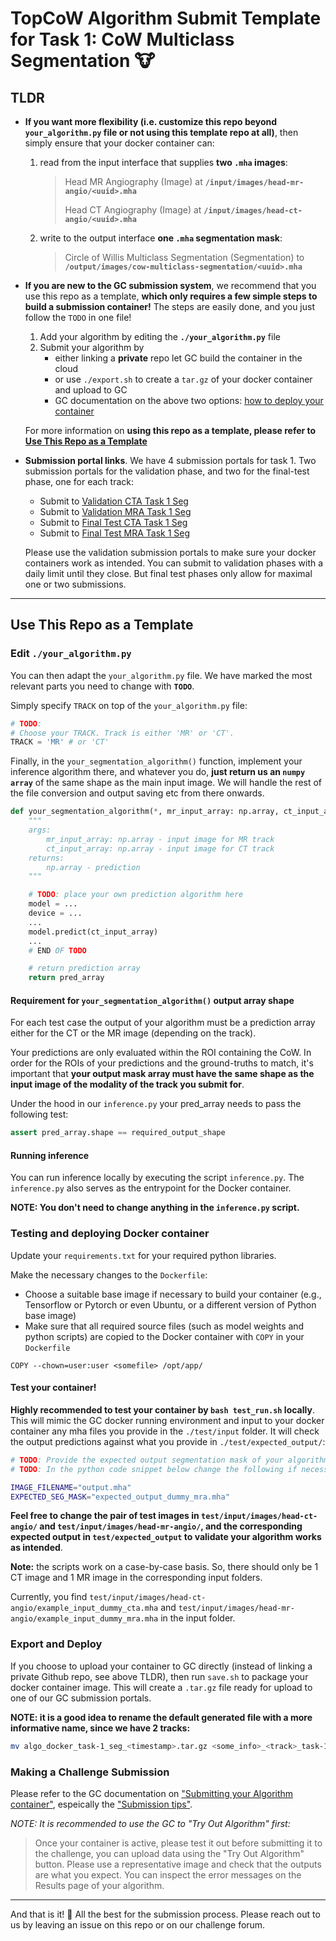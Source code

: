 # TopCoW Algorithm Submit Template for Task 1: CoW Multiclass Segmentation 🐮

## TLDR

* **If you want more flexibility (i.e. customize this repo beyond `your_algorithm.py` file or not using this template repo at all)**, then simply ensure that your docker container can:
  1. read from the input interface that supplies **two `.mha` images**:

        > Head MR Angiography (Image) at **`/input/images/head-mr-angio/<uuid>.mha`**
        >
        > Head CT Angiography (Image) at **`/input/images/head-ct-angio/<uuid>.mha`**

  2. write to the output interface **one `.mha` segmentation mask**:

        > Circle of Willis Multiclass Segmentation (Segmentation) to **`/output/images/cow-multiclass-segmentation/<uuid>.mha`**


* **If you are new to the GC submission system**, we recommend that you use this repo as a template, **which only requires a few simple steps to build a submission container!**
The steps are easily done, and you just follow the `TODO` in one file!

    1. Add your algorithm by editing the **`./your_algorithm.py`** file
    3. Submit your algorithm by
        - either linking a **private** repo let GC build the container in the cloud
        - or use `./export.sh` to create a `tar.gz` of your docker container and upload to GC
        - GC documentation on the above two options: [how to deploy your container](https://grand-challenge.org/documentation/test-and-deploy-your-container/)


  For more information on **using this repo as a template, please refer to [Use This Repo as a Template](#use-this-repo-as-a-template)**


* **Submission portal links**. We have 4 submission portals for task 1. Two submission portals for the validation phase, and two for the final-test phase, one for each track:
    * Submit to [Validation CTA Task 1 Seg](https://topcow24.grand-challenge.org/evaluation/validation-cta-task-1-seg/submissions/create/)
    * Submit to [Validation MRA Task 1 Seg](https://topcow24.grand-challenge.org/evaluation/validation-mra-task-1-seg/submissions/create/)
    * Submit to [Final Test CTA Task 1 Seg](https://topcow24.grand-challenge.org/evaluation/finaltest-cta-task-1-seg/submissions/create/)
    * Submit to [Final Test MRA Task 1 Seg](https://topcow24.grand-challenge.org/evaluation/finaltest-mra-task-1-seg/submissions/create/)

    Please use the validation submission portals to make sure your docker containers work as intended.
    You can submit to validation phases with a daily limit until they close.
    But final test phases only allow for maximal one or two submissions.

---

## Use This Repo as a Template

### Edit `./your_algorithm.py`

You can then adapt the `your_algorithm.py` file. We have marked the most relevant parts you need to change with **`TODO`**.

Simply specify `TRACK` on top of the `your_algorithm.py` file:

```python
# TODO: 
# Choose your TRACK. Track is either 'MR' or 'CT'.
TRACK = 'MR' # or 'CT'
```

Finally, in the `your_segmentation_algorithm()` function, implement your inference algorithm there, and whatever you do,
**just return us an `numpy array`** of the same shape as the main input image. We will handle the rest of the file conversion and output saving etc from there onwards.

```python
def your_segmentation_algorithm(*, mr_input_array: np.array, ct_input_array: np.array) -> np.array:
    """
    args:
        mr_input_array: np.array - input image for MR track
        ct_input_array: np.array - input image for CT track
    returns:
        np.array - prediction
    """

    # TODO: place your own prediction algorithm here
    model = ...
    device = ...
    ...
    model.predict(ct_input_array)
    ...
    # END OF TODO

    # return prediction array
    return pred_array
```

#### Requirement for `your_segmentation_algorithm()` output array shape

For each test case the output of your algorithm must be a prediction array either for the CT or the MR image (depending on the track).

Your predictions are only evaluated within the ROI containing the CoW. In order for the ROIs of your predictions and the ground-truths to match, it's important that **your output mask array must have the same shape as the input image of the modality of the track you submit for**.

Under the hood in our `inference.py` your pred_array needs to pass the following test:
```python
assert pred_array.shape == required_output_shape
```

#### Running inference

You can run inference locally by executing the script `inference.py`. The `inference.py` also serves as the entrypoint for the Docker container. 

**NOTE: You don't need to change anything in the `inference.py` script.**

### Testing and deploying Docker container

Update your `requirements.txt` for your required python libraries.

Make the necessary changes to the `Dockerfile`:

* Choose a suitable base image if necessary to build your container (e.g., Tensorflow or Pytorch or even Ubuntu, or a different version of Python base image)
* Make sure that all required source files (such as model weights and python scripts) are copied to the Docker container with `COPY` in your `Dockerfile`

```docker
COPY --chown=user:user <somefile> /opt/app/
```

#### **Test your container!**

**Highly recommended to test your container by `bash test_run.sh` locally**. This will mimic the GC docker running environment and input to your docker container any mha files you provide in the `./test/input` folder. It will check the output predictions against what you provide in `./test/expected_output/`:

```bash
# TODO: Provide the expected output segmentation mask of your algorithm in ./test/expected_output/
# TODO: In the python code snippet below change the following if necessary:

IMAGE_FILENAME="output.mha"
EXPECTED_SEG_MASK="expected_output_dummy_mra.mha"
```

**Feel free to change the pair of test images in `test/input/images/head-ct-angio/` and `test/input/images/head-mr-angio/`, and the corresponding expected output in `test/expected_output` to validate your algorithm works as intended**.

**Note:** the scripts work on a case-by-case basis. So, there should only be 1 CT image and 1 MR image in the corresponding input folders.

Currently, you find `test/input/images/head-ct-angio/example_input_dummy_cta.mha` and `test/input/images/head-mr-angio/example_input_dummy_mra.mha` in the input folder.

### Export and Deploy

If you choose to upload your container to GC directly (instead of linking a private Github repo, see above TLDR), then run `save.sh` to package your docker container image. This will create a `.tar.gz` file ready for upload to one of our GC submission portals.

**NOTE: it is a good idea to rename the default generated file with a more informative name, since we have 2 tracks:**

```bash
mv algo_docker_task-1_seg_<timestamp>.tar.gz <some_info>_<track>_task-1_seg_<timestamp>.tar.gz
```

### Making a Challenge Submission

Please refer to the GC documentation on ["Submitting your Algorithm container"](https://grand-challenge.org/documentation/making-a-challenge-submission/#submitting-your-algorithm-container), espeically the ["Submission tips"](https://grand-challenge.org/documentation/making-a-challenge-submission/#submission-tips).

_NOTE: It is recommended to use the GC to "Try Out Algorithm" first:_
> Once your container is active, please test it out before submitting it to the challenge, you can upload data using the "Try Out Algorithm" button. Please use a representative image and check that the outputs are what you expect. You can inspect the error messages on the Results page of your algorithm.

---

And that is it! 🤠
All the best for the submission process.
Please reach out to us by leaving an issue on this repo or on our challenge forum.
